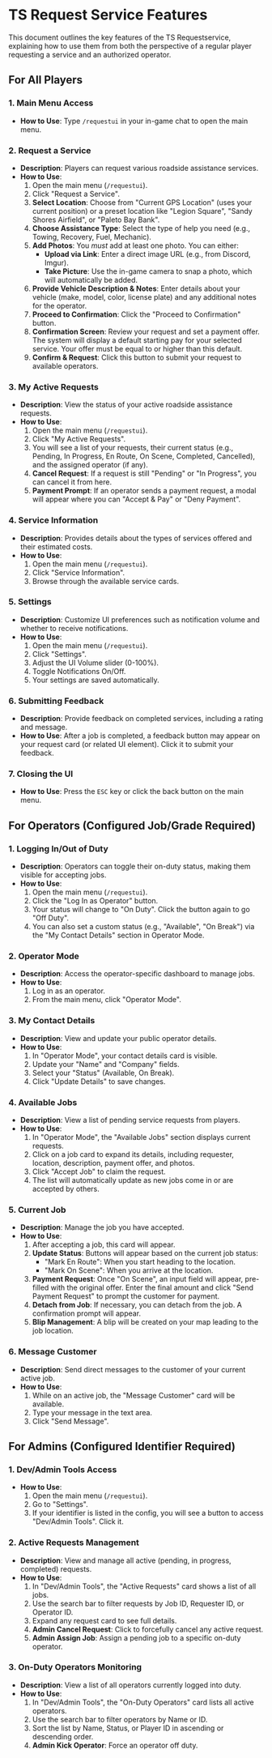 # TS Request Service Features

This document outlines the key features of the TS Requestservice, explaining how to use them from both the perspective of a regular player requesting a service and an authorized operator.

## For All Players

### 1. Main Menu Access
* **How to Use**: Type `/requestui` in your in-game chat to open the main menu.

### 2. Request a Service
* **Description**: Players can request various roadside assistance services.
* **How to Use**:
    1.  Open the main menu (`/requestui`).
    2.  Click "Request a Service".
    3.  **Select Location**: Choose from "Current GPS Location" (uses your current position) or a preset location like "Legion Square", "Sandy Shores Airfield", or "Paleto Bay Bank".
    4.  **Choose Assistance Type**: Select the type of help you need (e.g., Towing, Recovery, Fuel, Mechanic).
    5.  **Add Photos**: You *must* add at least one photo. You can either:
        * **Upload via Link**: Enter a direct image URL (e.g., from Discord, Imgur).
        * **Take Picture**: Use the in-game camera to snap a photo, which will automatically be added.
    6.  **Provide Vehicle Description & Notes**: Enter details about your vehicle (make, model, color, license plate) and any additional notes for the operator.
    7.  **Proceed to Confirmation**: Click the "Proceed to Confirmation" button.
    8.  **Confirmation Screen**: Review your request and set a payment offer. The system will display a default starting pay for your selected service. Your offer must be equal to or higher than this default.
    9.  **Confirm & Request**: Click this button to submit your request to available operators.

### 3. My Active Requests
* **Description**: View the status of your active roadside assistance requests.
* **How to Use**:
    1.  Open the main menu (`/requestui`).
    2.  Click "My Active Requests".
    3.  You will see a list of your requests, their current status (e.g., Pending, In Progress, En Route, On Scene, Completed, Cancelled), and the assigned operator (if any).
    4.  **Cancel Request**: If a request is still "Pending" or "In Progress", you can cancel it from here.
    5.  **Payment Prompt**: If an operator sends a payment request, a modal will appear where you can "Accept & Pay" or "Deny Payment".

### 4. Service Information
* **Description**: Provides details about the types of services offered and their estimated costs.
* **How to Use**:
    1.  Open the main menu (`/requestui`).
    2.  Click "Service Information".
    3.  Browse through the available service cards.

### 5. Settings
* **Description**: Customize UI preferences such as notification volume and whether to receive notifications.
* **How to Use**:
    1.  Open the main menu (`/requestui`).
    2.  Click "Settings".
    3.  Adjust the UI Volume slider (0-100%).
    4.  Toggle Notifications On/Off.
    5.  Your settings are saved automatically.

### 6. Submitting Feedback
* **Description**: Provide feedback on completed services, including a rating and message.
* **How to Use**: After a job is completed, a feedback button may appear on your request card (or related UI element). Click it to submit your feedback.

### 7. Closing the UI
* **How to Use**: Press the `ESC` key or click the back button on the main menu.

## For Operators (Configured Job/Grade Required)

### 1. Logging In/Out of Duty
* **Description**: Operators can toggle their on-duty status, making them visible for accepting jobs.
* **How to Use**:
    1.  Open the main menu (`/requestui`).
    2.  Click the "Log In as Operator" button.
    3.  Your status will change to "On Duty". Click the button again to go "Off Duty".
    4.  You can also set a custom status (e.g., "Available", "On Break") via the "My Contact Details" section in Operator Mode.

### 2. Operator Mode
* **Description**: Access the operator-specific dashboard to manage jobs.
* **How to Use**:
    1.  Log in as an operator.
    2.  From the main menu, click "Operator Mode".

### 3. My Contact Details
* **Description**: View and update your public operator details.
* **How to Use**:
    1.  In "Operator Mode", your contact details card is visible.
    2.  Update your "Name" and "Company" fields.
    3.  Select your "Status" (Available, On Break).
    4.  Click "Update Details" to save changes.

### 4. Available Jobs
* **Description**: View a list of pending service requests from players.
* **How to Use**:
    1.  In "Operator Mode", the "Available Jobs" section displays current requests.
    2.  Click on a job card to expand its details, including requester, location, description, payment offer, and photos.
    3.  Click "Accept Job" to claim the request.
    4.  The list will automatically update as new jobs come in or are accepted by others.

### 5. Current Job
* **Description**: Manage the job you have accepted.
* **How to Use**:
    1.  After accepting a job, this card will appear.
    2.  **Update Status**: Buttons will appear based on the current job status:
        * "Mark En Route": When you start heading to the location.
        * "Mark On Scene": When you arrive at the location.
    3.  **Payment Request**: Once "On Scene", an input field will appear, pre-filled with the original offer. Enter the final amount and click "Send Payment Request" to prompt the customer for payment.
    4.  **Detach from Job**: If necessary, you can detach from the job. A confirmation prompt will appear.
    5.  **Blip Management**: A blip will be created on your map leading to the job location.

### 6. Message Customer
* **Description**: Send direct messages to the customer of your current active job.
* **How to Use**:
    1.  While on an active job, the "Message Customer" card will be available.
    2.  Type your message in the text area.
    3.  Click "Send Message".

## For Admins (Configured Identifier Required)

### 1. Dev/Admin Tools Access
* **How to Use**:
    1.  Open the main menu (`/requestui`).
    2.  Go to "Settings".
    3.  If your identifier is listed in the config, you will see a button to access "Dev/Admin Tools". Click it.

### 2. Active Requests Management
* **Description**: View and manage all active (pending, in progress, completed) requests.
* **How to Use**:
    1.  In "Dev/Admin Tools", the "Active Requests" card shows a list of all jobs.
    2.  Use the search bar to filter requests by Job ID, Requester ID, or Operator ID.
    3.  Expand any request card to see full details.
    4.  **Admin Cancel Request**: Click to forcefully cancel any active request.
    5.  **Admin Assign Job**: Assign a pending job to a specific on-duty operator.

### 3. On-Duty Operators Monitoring
* **Description**: View a list of all operators currently logged into duty.
* **How to Use**:
    1.  In "Dev/Admin Tools", the "On-Duty Operators" card lists all active operators.
    2.  Use the search bar to filter operators by Name or ID.
    3.  Sort the list by Name, Status, or Player ID in ascending or descending order.
    4.  **Admin Kick Operator**: Force an operator off duty.
